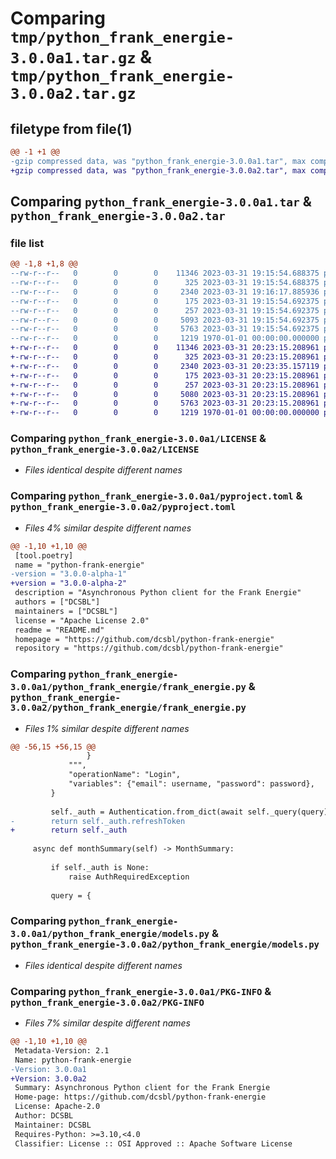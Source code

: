 # Comparing `tmp/python_frank_energie-3.0.0a1.tar.gz` & `tmp/python_frank_energie-3.0.0a2.tar.gz`

## filetype from file(1)

```diff
@@ -1 +1 @@
-gzip compressed data, was "python_frank_energie-3.0.0a1.tar", max compression
+gzip compressed data, was "python_frank_energie-3.0.0a2.tar", max compression
```

## Comparing `python_frank_energie-3.0.0a1.tar` & `python_frank_energie-3.0.0a2.tar`

### file list

```diff
@@ -1,8 +1,8 @@
--rw-r--r--   0        0        0    11346 2023-03-31 19:15:54.688375 python_frank_energie-3.0.0a1/LICENSE
--rw-r--r--   0        0        0      325 2023-03-31 19:15:54.688375 python_frank_energie-3.0.0a1/README.md
--rw-r--r--   0        0        0     2340 2023-03-31 19:16:17.885936 python_frank_energie-3.0.0a1/pyproject.toml
--rw-r--r--   0        0        0      175 2023-03-31 19:15:54.692375 python_frank_energie-3.0.0a1/python_frank_energie/__init__.py
--rw-r--r--   0        0        0      257 2023-03-31 19:15:54.692375 python_frank_energie-3.0.0a1/python_frank_energie/exceptions.py
--rw-r--r--   0        0        0     5093 2023-03-31 19:15:54.692375 python_frank_energie-3.0.0a1/python_frank_energie/frank_energie.py
--rw-r--r--   0        0        0     5763 2023-03-31 19:15:54.692375 python_frank_energie-3.0.0a1/python_frank_energie/models.py
--rw-r--r--   0        0        0     1219 1970-01-01 00:00:00.000000 python_frank_energie-3.0.0a1/PKG-INFO
+-rw-r--r--   0        0        0    11346 2023-03-31 20:23:15.208961 python_frank_energie-3.0.0a2/LICENSE
+-rw-r--r--   0        0        0      325 2023-03-31 20:23:15.208961 python_frank_energie-3.0.0a2/README.md
+-rw-r--r--   0        0        0     2340 2023-03-31 20:23:35.157119 python_frank_energie-3.0.0a2/pyproject.toml
+-rw-r--r--   0        0        0      175 2023-03-31 20:23:15.208961 python_frank_energie-3.0.0a2/python_frank_energie/__init__.py
+-rw-r--r--   0        0        0      257 2023-03-31 20:23:15.208961 python_frank_energie-3.0.0a2/python_frank_energie/exceptions.py
+-rw-r--r--   0        0        0     5080 2023-03-31 20:23:15.208961 python_frank_energie-3.0.0a2/python_frank_energie/frank_energie.py
+-rw-r--r--   0        0        0     5763 2023-03-31 20:23:15.208961 python_frank_energie-3.0.0a2/python_frank_energie/models.py
+-rw-r--r--   0        0        0     1219 1970-01-01 00:00:00.000000 python_frank_energie-3.0.0a2/PKG-INFO
```

### Comparing `python_frank_energie-3.0.0a1/LICENSE` & `python_frank_energie-3.0.0a2/LICENSE`

 * *Files identical despite different names*

### Comparing `python_frank_energie-3.0.0a1/pyproject.toml` & `python_frank_energie-3.0.0a2/pyproject.toml`

 * *Files 4% similar despite different names*

```diff
@@ -1,10 +1,10 @@
 [tool.poetry]
 name = "python-frank-energie"
-version = "3.0.0-alpha-1"
+version = "3.0.0-alpha-2"
 description = "Asynchronous Python client for the Frank Energie"
 authors = ["DCSBL"]
 maintainers = ["DCSBL"]
 license = "Apache License 2.0"
 readme = "README.md"
 homepage = "https://github.com/dcsbl/python-frank-energie"
 repository = "https://github.com/dcsbl/python-frank-energie"
```

### Comparing `python_frank_energie-3.0.0a1/python_frank_energie/frank_energie.py` & `python_frank_energie-3.0.0a2/python_frank_energie/frank_energie.py`

 * *Files 1% similar despite different names*

```diff
@@ -56,15 +56,15 @@
                 }
             """,
             "operationName": "Login",
             "variables": {"email": username, "password": password},
         }
 
         self._auth = Authentication.from_dict(await self._query(query))
-        return self._auth.refreshToken
+        return self._auth
 
     async def monthSummary(self) -> MonthSummary:
 
         if self._auth is None:
             raise AuthRequiredException
 
         query = {
```

### Comparing `python_frank_energie-3.0.0a1/python_frank_energie/models.py` & `python_frank_energie-3.0.0a2/python_frank_energie/models.py`

 * *Files identical despite different names*

### Comparing `python_frank_energie-3.0.0a1/PKG-INFO` & `python_frank_energie-3.0.0a2/PKG-INFO`

 * *Files 7% similar despite different names*

```diff
@@ -1,10 +1,10 @@
 Metadata-Version: 2.1
 Name: python-frank-energie
-Version: 3.0.0a1
+Version: 3.0.0a2
 Summary: Asynchronous Python client for the Frank Energie
 Home-page: https://github.com/dcsbl/python-frank-energie
 License: Apache-2.0
 Author: DCSBL
 Maintainer: DCSBL
 Requires-Python: >=3.10,<4.0
 Classifier: License :: OSI Approved :: Apache Software License
```

